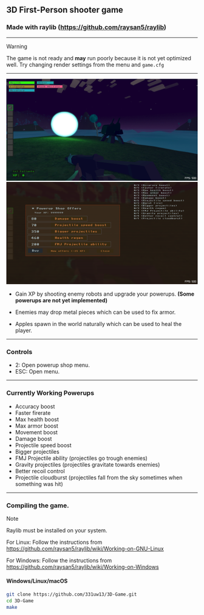 ## 3D First-Person shooter game
###  Made with raylib (https://github.com/raysan5/raylib)

---------------------

> [!WARNING]
> The game is not ready and __may__ run poorly because it is not yet optimized well.
> Try changing render settings from the menu and `game.cfg`

---------------------

![image](https://github.com/331uw13/3D-Game/blob/main/screenshots/screenshot-64404.png?raw=true)
![image](https://github.com/331uw13/3D-Game/blob/main/screenshots/screenshot-61626.png?raw=true)

* Gain XP by shooting enemy robots and upgrade your powerups.  **(Some powerups are not yet implemented)**

* Enemies may drop metal pieces which can be used to fix armor.

* Apples spawn in the world naturally which can be used to heal the player.

-------------
### Controls
* 2: Open powerup shop menu.
* ESC: Open menu.
-------------
### Currently Working Powerups
* Accuracy boost
* Faster firerate
* Max health boost
* Max armor boost
* Movement boost
* Damage boost
* Projectile speed boost
* Bigger projectiles
* FMJ Projectile ability (projectiles go trough enemies)
* Gravity projectiles (projectiles gravitate towards enemies)
* Better recoil control
* Projectile cloudburst (projectiles fall from the sky sometimes when something was hit)
-------------
### Compiling the game.
> [!NOTE]
> Raylib must be installed on your system.
>
> For Linux: Follow the instructions from https://github.com/raysan5/raylib/wiki/Working-on-GNU-Linux
>
> For Windows: Follow the instructions from https://github.com/raysan5/raylib/wiki/Working-on-Windows

#### Windows/Linux/macOS
```bash
git clone https://github.com/331uw13/3D-Game.git
cd 3D-Game
make
```
